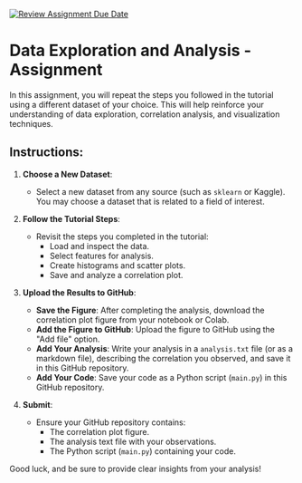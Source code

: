 [![Review Assignment Due Date](https://classroom.github.com/assets/deadline-readme-button-22041afd0340ce965d47ae6ef1cefeee28c7c493a6346c4f15d667ab976d596c.svg)](https://classroom.github.com/a/2W1g5-bW)
# Data Exploration and Analysis - Assignment

In this assignment, you will repeat the steps you followed in the tutorial using a different dataset of your choice. This will help reinforce your understanding of data exploration, correlation analysis, and visualization techniques.

## Instructions:

1. **Choose a New Dataset**:
   - Select a new dataset from any source (such as `sklearn` or Kaggle). You may choose a dataset that is related to a field of interest.

2. **Follow the Tutorial Steps**:
   - Revisit the steps you completed in the tutorial: 
     - Load and inspect the data.
     - Select features for analysis.
     - Create histograms and scatter plots.
     - Save and analyze a correlation plot.
   
3. **Upload the Results to GitHub**:
   - **Save the Figure**: After completing the analysis, download the correlation plot figure from your notebook or Colab.
   - **Add the Figure to GitHub**: Upload the figure to GitHub using the "Add file" option.
   - **Add Your Analysis**: Write your analysis in a `analysis.txt` file (or as a markdown file), describing the correlation you observed, and save it in this GitHub repository.
   - **Add Your Code**: Save your code as a Python script (`main.py`) in this GitHub repository.

4. **Submit**:
   - Ensure your GitHub repository contains:
     - The correlation plot figure.
     - The analysis text file with your observations.
     - The Python script (`main.py`) containing your code.

Good luck, and be sure to provide clear insights from your analysis!

